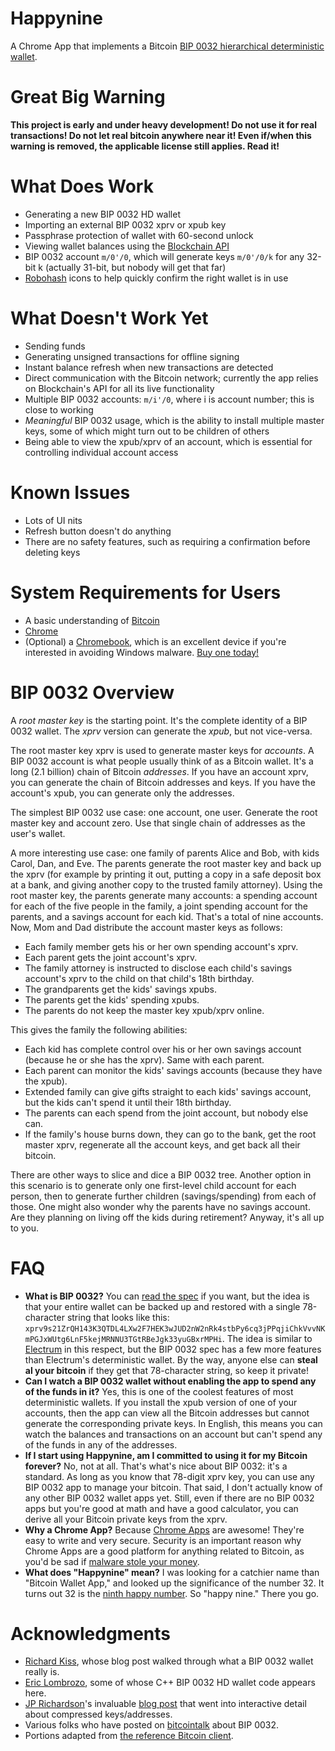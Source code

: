 Happynine
===

A Chrome App that implements a Bitcoin [BIP 0032 hierarchical deterministic wallet](https://github.com/bitcoin/bips/blob/master/bip-0032.mediawiki).

Great Big Warning
===

**This project is early and under heavy development! Do not use it for real transactions! Do not let real bitcoin anywhere near it! Even if/when this warning is removed, the applicable license still applies. Read it!**

What Does Work
===

* Generating a new BIP 0032 HD wallet
* Importing an external BIP 0032 xprv or xpub key
* Passphrase protection of wallet with 60-second unlock
* Viewing wallet balances using the [Blockchain API](https://blockchain.info/api)
* BIP 0032 account `m/0'/0`, which will generate keys `m/0'/0/k` for any 32-bit k (actually 31-bit, but nobody will get that far)
* [Robohash](http://robohash.org/) icons to help quickly confirm the right wallet is in use

What Doesn't Work Yet
===

* Sending funds
* Generating unsigned transactions for offline signing
* Instant balance refresh when new transactions are detected
* Direct communication with the Bitcoin network; currently the app relies on Blockchain's API for all its live functionality
* Multiple BIP 0032 accounts: `m/i'/0`, where i is account number; this is close to working
* *Meaningful* BIP 0032 usage, which is the ability to install multiple master keys, some of which might turn out to be children of others
* Being able to view the xpub/xprv of an account, which is essential for controlling individual account access

Known Issues
===

* Lots of UI nits
* Refresh button doesn't do anything
* There are no safety features, such as requiring a confirmation before deleting keys

System Requirements for Users
===

* A basic understanding of [Bitcoin](http://bitcoin.org/)
* [Chrome](https://www.google.com/chrome/)
* (Optional) a [Chromebook](http://www.google.com/intl/en/chrome/devices/), which is an excellent device if you're interested in avoiding Windows malware. [Buy one today!](http://www.amazon.com/gp/product/B00FNPD1VW?tag=sowbug-20)

BIP 0032 Overview
===

A *root master key* is the starting point. It's the complete identity of a BIP 0032 wallet. The *xprv* version can generate the *xpub*, but not vice-versa.

The root master key xprv is used to generate master keys for *accounts*. A BIP 0032 account is what people usually think of as a Bitcoin wallet. It's a long (2.1 billion) chain of Bitcoin *addresses*. If you have an account xprv, you can generate the chain of Bitcoin addresses and keys. If you have the account's xpub, you can generate only the addresses.

The simplest BIP 0032 use case: one account, one user. Generate the root master key and account zero. Use that single chain of addresses as the user's wallet.

A more interesting use case: one family of parents Alice and Bob, with kids Carol, Dan, and Eve. The parents generate the root master key and back up the xprv (for example by printing it out, putting a copy in a safe deposit box at a bank, and giving another copy to the trusted family attorney). Using the root master key, the parents generate many accounts: a spending account for each of the five people in the family, a joint spending account for the parents, and a savings account for each kid. That's a total of nine accounts. Now, Mom and Dad distribute the account master keys as follows:

* Each family member gets his or her own spending account's xprv.
* Each parent gets the joint account's xprv.
* The family attorney is instructed to disclose each child's savings account's xprv to the child on that child's 18th birthday.
* The grandparents get the kids' savings xpubs.
* The parents get the kids' spending xpubs.
* The parents do not keep the master key xpub/xprv online.

This gives the family the following abilities:

* Each kid has complete control over his or her own savings account (because he or she has the xprv). Same with each parent.
* Each parent can monitor the kids' savings accounts (because they have the xpub).
* Extended family can give gifts straight to each kids' savings account, but the kids can't spend it until their 18th birthday.
* The parents can each spend from the joint account, but nobody else can.
* If the family's house burns down, they can go to the bank, get the root master xprv, regenerate all the account keys, and get back all their bitcoin.

There are other ways to slice and dice a BIP 0032 tree. Another option in this scenario is to generate only one first-level child account for each person, then to generate further children (savings/spending) from each of those. One might also wonder why the parents have no savings account. Are they planning on living off the kids during retirement? Anyway, it's all up to you.

FAQ
===

* **What is BIP 0032?** You can [read the spec](https://github.com/bitcoin/bips/blob/master/bip-0032.mediawiki) if you want, but the idea is that your entire wallet can be backed up and restored with a single 78-character string that looks like this: `xprv9s21ZrQH143K3QTDL4LXw2F7HEK3wJUD2nW2nRk4stbPy6cq3jPPqjiChkVvvNKmPGJxWUtg6LnF5kejMRNNU3TGtRBeJgk33yuGBxrMPHi`. The idea is similar to [Electrum](https://electrum.org/) in this respect, but the BIP 0032 spec has a few more features than Electrum's deterministic wallet. By the way, anyone else can **steal al your bitcoin** if they get that 78-character string, so keep it private!
* **Can I watch a BIP 0032 wallet without enabling the app to spend any of the funds in it?** Yes, this is one of the coolest features of most deterministic wallets. If you install the xpub version of one of your accounts, then the app can view all the Bitcoin addresses but cannot generate the corresponding private keys. In English, this means you can watch the balances and transactions on an account but can't spend any of the funds in any of the addresses.
* **If I start using Happynine, am I committed to using it for my Bitcoin forever?** No, not at all. That's what's nice about BIP 0032: it's a standard. As long as you know that 78-digit xprv key, you can use any BIP 0032 app to manage your bitcoin. That said, I don't actually know of any other BIP 0032 wallet apps yet. Still, even if there are no BIP 0032 apps but you're good at math and have a good calculator, you can derive all your Bitcoin private keys from the xprv.
* **Why a Chrome App?** Because [Chrome Apps](http://developer.chrome.com/apps/about_apps.html) are awesome! They're easy to write and very secure. Security is an important reason why Chrome Apps are a good platform for anything related to Bitcoin, as you'd be sad if [malware stole your money](https://bitcointalk.org/index.php?topic=83794.0).
* **What does "Happynine" mean?** I was looking for a catchier name than "Bitcoin Wallet App," and looked up the significance of the number 32. It turns out 32 is the [ninth happy number](http://en.wikipedia.org/wiki/Happy_number). So "happy nine." There you go.

Acknowledgments
===

* [Richard Kiss](http://blog.richardkiss.com/?p=313), whose blog post walked through what a BIP 0032 wallet really is.
* [Eric Lombrozo](https://github.com/CodeShark), some of whose C++ BIP 0032 HD wallet code appears here.
* [JP Richardson](https://github.com/jprichardson)'s invaluable [blog post](http://procbits.com/2013/08/27/generating-a-bitcoin-address-with-javascript) that went into interactive detail about compressed keys/addresses.
* Various folks who have posted on [bitcointalk](https://bitcointalk.org/) about BIP 0032.
* Portions adapted from [the reference Bitcoin client](https://github.com/bitcoin/bitcoin).
